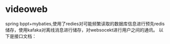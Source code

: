 # videoweb
spring bppt+mybaties,使用了redies对可能频繁读取的数据库信息进行预先redis储存，使用kafaka对离线消息进行储存，对websocekt进行用户之间的通讯。
以下是接口文档：
